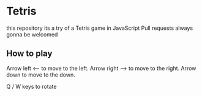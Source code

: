# Tetris
this repository its a try of a Tetris game in JavaScript
Pull requests always gonna be welcomed

## How to play

Arrow left <-- to move to the left. 
Arrow right --> to move to the right. 
Arrow down      to move to the down. 

Q / W keys to rotate 
